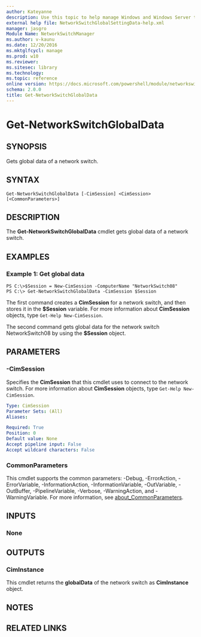 ```yaml
---
author: Kateyanne
description: Use this topic to help manage Windows and Windows Server technologies with Windows PowerShell.
external help file: NetworkSwitchGlobalSettingData-help.xml
manager: jasgro
Module Name: NetworkSwitchManager
ms.author: v-kaunu
ms.date: 12/20/2016
ms.mktglfcycl: manage
ms.prod: w10
ms.reviewer: 
ms.sitesec: library
ms.technology: 
ms.topic: reference
online version: https://docs.microsoft.com/powershell/module/networkswitchmanager/get-networkswitchglobaldata?view=windowsserver2016-ps&wt.mc_id=ps-gethelp
schema: 2.0.0
title: Get-NetworkSwitchGlobalData
---
```


# Get-NetworkSwitchGlobalData

## SYNOPSIS
Gets global data of a network switch.

## SYNTAX

```
Get-NetworkSwitchGlobalData [-CimSession] <CimSession> [<CommonParameters>]
```

## DESCRIPTION
The **Get-NetworkSwitchGlobalData** cmdlet gets global data of a network switch.

## EXAMPLES

### Example 1: Get global data
```
PS C:\>$Session = New-CimSession -ComputerName "NetworkSwitch08"
PS C:\> Get-NetworkSwitchGlobalData -CimSession $Session
```

The first command creates a **CimSession** for a network switch, and then stores it in the **$Session** variable.
For more information about **CimSession** objects, type `Get-Help New-CimSession`.

The second command gets global data for the network switch NetworkSwitch08 by using the **$Session** object.

## PARAMETERS

### -CimSession
Specifies the **CimSession** that this cmdlet uses to connect to the network switch.
For more information about **CimSession** objects, type `Get-Help New-CimSession`.

```yaml
Type: CimSession
Parameter Sets: (All)
Aliases: 

Required: True
Position: 0
Default value: None
Accept pipeline input: False
Accept wildcard characters: False
```

### CommonParameters
This cmdlet supports the common parameters: -Debug, -ErrorAction, -ErrorVariable, -InformationAction, -InformationVariable, -OutVariable, -OutBuffer, -PipelineVariable, -Verbose, -WarningAction, and -WarningVariable. For more information, see [about_CommonParameters](https://go.microsoft.com/fwlink/?LinkID=113216).

## INPUTS

### None

## OUTPUTS

### CimInstance
This cmdlet returns the **globalData** of the network switch as **CimInstance** object.

## NOTES

## RELATED LINKS

